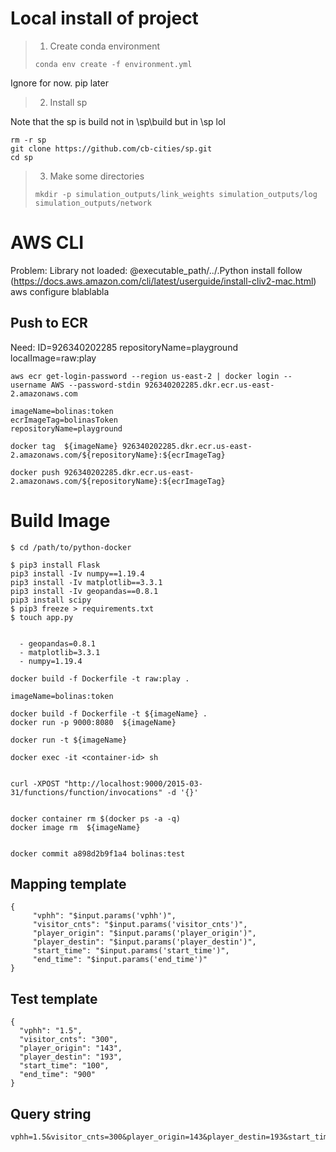# Local install of project
> 1. Create conda environment 
> 
> `conda env create -f environment.yml`

Ignore for now. pip later


	
> 2. Install sp

Note that the sp is build not in \sp\build but in \sp lol 
```
rm -r sp
git clone https://github.com/cb-cities/sp.git
cd sp

```

	
> 3. Make some directories 
> 
> `mkdir -p simulation_outputs/link_weights simulation_outputs/log simulation_outputs/network`




# AWS CLI
Problem: Library not loaded: @executable_path/../.Python
install follow (https://docs.aws.amazon.com/cli/latest/userguide/install-cliv2-mac.html)
aws configure 
blablabla

## Push to ECR
Need: 
ID=926340202285
repositoryName=playground
localImage=raw:play

```
aws ecr get-login-password --region us-east-2 | docker login --username AWS --password-stdin 926340202285.dkr.ecr.us-east-2.amazonaws.com 
```   
```
imageName=bolinas:token
ecrImageTag=bolinasToken
repositoryName=playground

docker tag  ${imageName} 926340202285.dkr.ecr.us-east-2.amazonaws.com/${repositoryName}:${ecrImageTag}

docker push 926340202285.dkr.ecr.us-east-2.amazonaws.com/${repositoryName}:${ecrImageTag}    
```

# Build Image
```
$ cd /path/to/python-docker

$ pip3 install Flask
pip3 install -Iv numpy==1.19.4
pip3 install -Iv matplotlib==3.3.1
pip3 install -Iv geopandas==0.8.1
pip3 install scipy
$ pip3 freeze > requirements.txt
$ touch app.py


  - geopandas=0.8.1
  - matplotlib=3.3.1
  - numpy=1.19.4

docker build -f Dockerfile -t raw:play .

```

```
imageName=bolinas:token

docker build -f Dockerfile -t ${imageName} .
docker run -p 9000:8080  ${imageName}

docker run -t ${imageName}

docker exec -it <container-id> sh


curl -XPOST "http://localhost:9000/2015-03-31/functions/function/invocations" -d '{}'


docker container rm $(docker ps -a -q)
docker image rm  ${imageName}


docker commit a898d2b9f1a4 bolinas:test

```

## Mapping template
```
{
     "vphh": "$input.params('vphh')",
     "visitor_cnts": "$input.params('visitor_cnts')",
     "player_origin": "$input.params('player_origin')",
     "player_destin": "$input.params('player_destin')",
     "start_time": "$input.params('start_time')",
     "end_time": "$input.params('end_time')"
}
```

## Test template
```
{
  "vphh": "1.5",
  "visitor_cnts": "300",
  "player_origin": "143",
  "player_destin": "193",
  "start_time": "100",
  "end_time": "900"
}
```
## Query string
```
vphh=1.5&visitor_cnts=300&player_origin=143&player_destin=193&start_time=100&end_time=900
````
